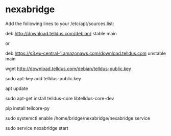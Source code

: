 # nexabridge

Add the following lines to your /etc/apt/sources.list:

deb http://download.telldus.com/debian/ stable main

or

deb https://s3.eu-central-1.amazonaws.com/download.telldus.com unstable main

wget http://download.telldus.com/debian/telldus-public.key

sudo apt-key add telldus-public.key

apt update

sudo apt-get install telldus-core libtelldus-core-dev

pip install tellcore-py

sudo systemctl enable /home/bridge/nexabridge/nexabridge.service

sudo service nexabridge start
